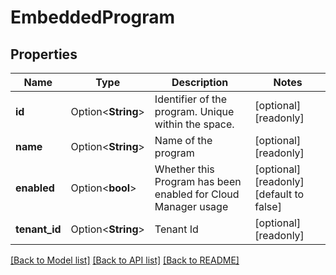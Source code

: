# EmbeddedProgram

## Properties

Name | Type | Description | Notes
------------ | ------------- | ------------- | -------------
**id** | Option<**String**> | Identifier of the program. Unique within the space. | [optional][readonly]
**name** | Option<**String**> | Name of the program | [optional][readonly]
**enabled** | Option<**bool**> | Whether this Program has been enabled for Cloud Manager usage | [optional][readonly][default to false]
**tenant_id** | Option<**String**> | Tenant Id | [optional][readonly]

[[Back to Model list]](../README.md#documentation-for-models) [[Back to API list]](../README.md#documentation-for-api-endpoints) [[Back to README]](../README.md)


